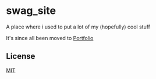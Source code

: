 # swag_site
A place where i used to put a lot of my (hopefully) cool stuff

It's since all been moved to [Portfolio](https://swag31415.github.io/Portfolio/)

## License
[MIT](https://choosealicense.com/licenses/mit/)
